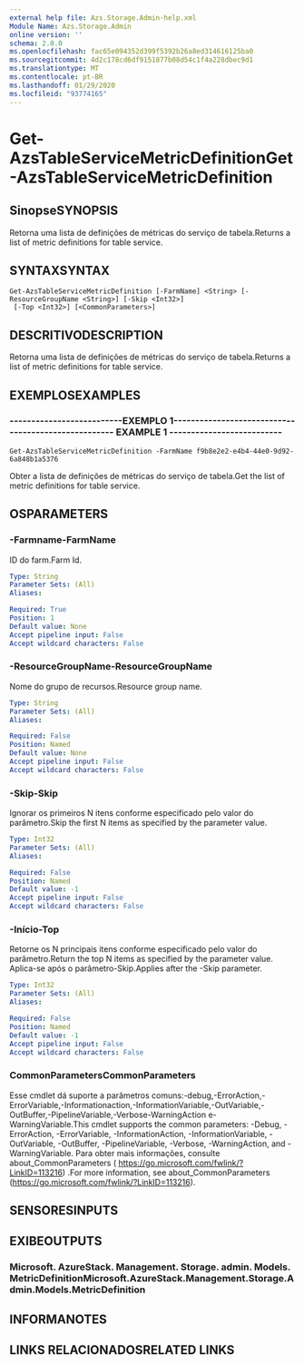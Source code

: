 ```yaml
---
external help file: Azs.Storage.Admin-help.xml
Module Name: Azs.Storage.Admin
online version: ''
schema: 2.0.0
ms.openlocfilehash: fac65e094352d399f5392b26a8ed314616125ba0
ms.sourcegitcommit: 4d2c178cd6df9151877b08d54c1f4a228dbec9d1
ms.translationtype: MT
ms.contentlocale: pt-BR
ms.lasthandoff: 01/29/2020
ms.locfileid: "93774165"
---
```

# <span data-ttu-id="0950f-101">Get-AzsTableServiceMetricDefinition</span><span class="sxs-lookup"><span data-stu-id="0950f-101">Get-AzsTableServiceMetricDefinition</span></span>

## <span data-ttu-id="0950f-102">Sinopse</span><span class="sxs-lookup"><span data-stu-id="0950f-102">SYNOPSIS</span></span>
<span data-ttu-id="0950f-103">Retorna uma lista de definições de métricas do serviço de tabela.</span><span class="sxs-lookup"><span data-stu-id="0950f-103">Returns a list of metric definitions for table service.</span></span>

## <span data-ttu-id="0950f-104">SYNTAX</span><span class="sxs-lookup"><span data-stu-id="0950f-104">SYNTAX</span></span>

```
Get-AzsTableServiceMetricDefinition [-FarmName] <String> [-ResourceGroupName <String>] [-Skip <Int32>]
 [-Top <Int32>] [<CommonParameters>]
```

## <span data-ttu-id="0950f-105">DESCRITIVO</span><span class="sxs-lookup"><span data-stu-id="0950f-105">DESCRIPTION</span></span>
<span data-ttu-id="0950f-106">Retorna uma lista de definições de métricas do serviço de tabela.</span><span class="sxs-lookup"><span data-stu-id="0950f-106">Returns a list of metric definitions for table service.</span></span>

## <span data-ttu-id="0950f-107">EXEMPLOS</span><span class="sxs-lookup"><span data-stu-id="0950f-107">EXAMPLES</span></span>

### <span data-ttu-id="0950f-108">--------------------------EXEMPLO 1--------------------------</span><span class="sxs-lookup"><span data-stu-id="0950f-108">-------------------------- EXAMPLE 1 --------------------------</span></span>
```
Get-AzsTableServiceMetricDefinition -FarmName f9b8e2e2-e4b4-44e0-9d92-6a848b1a5376
```

<span data-ttu-id="0950f-109">Obter a lista de definições de métricas do serviço de tabela.</span><span class="sxs-lookup"><span data-stu-id="0950f-109">Get the list of metric definitions for table service.</span></span>

## <span data-ttu-id="0950f-110">OS</span><span class="sxs-lookup"><span data-stu-id="0950f-110">PARAMETERS</span></span>

### <span data-ttu-id="0950f-111">-Farmname</span><span class="sxs-lookup"><span data-stu-id="0950f-111">-FarmName</span></span>
<span data-ttu-id="0950f-112">ID do farm.</span><span class="sxs-lookup"><span data-stu-id="0950f-112">Farm Id.</span></span>

```yaml
Type: String
Parameter Sets: (All)
Aliases: 

Required: True
Position: 1
Default value: None
Accept pipeline input: False
Accept wildcard characters: False
```

### <span data-ttu-id="0950f-113">-ResourceGroupName</span><span class="sxs-lookup"><span data-stu-id="0950f-113">-ResourceGroupName</span></span>
<span data-ttu-id="0950f-114">Nome do grupo de recursos.</span><span class="sxs-lookup"><span data-stu-id="0950f-114">Resource group name.</span></span>

```yaml
Type: String
Parameter Sets: (All)
Aliases: 

Required: False
Position: Named
Default value: None
Accept pipeline input: False
Accept wildcard characters: False
```

### <span data-ttu-id="0950f-115">-Skip</span><span class="sxs-lookup"><span data-stu-id="0950f-115">-Skip</span></span>
<span data-ttu-id="0950f-116">Ignorar os primeiros N itens conforme especificado pelo valor do parâmetro.</span><span class="sxs-lookup"><span data-stu-id="0950f-116">Skip the first N items as specified by the parameter value.</span></span>

```yaml
Type: Int32
Parameter Sets: (All)
Aliases: 

Required: False
Position: Named
Default value: -1
Accept pipeline input: False
Accept wildcard characters: False
```

### <span data-ttu-id="0950f-117">-Início</span><span class="sxs-lookup"><span data-stu-id="0950f-117">-Top</span></span>
<span data-ttu-id="0950f-118">Retorne os N principais itens conforme especificado pelo valor do parâmetro.</span><span class="sxs-lookup"><span data-stu-id="0950f-118">Return the top N items as specified by the parameter value.</span></span>
<span data-ttu-id="0950f-119">Aplica-se após o parâmetro-Skip.</span><span class="sxs-lookup"><span data-stu-id="0950f-119">Applies after the -Skip parameter.</span></span>

```yaml
Type: Int32
Parameter Sets: (All)
Aliases: 

Required: False
Position: Named
Default value: -1
Accept pipeline input: False
Accept wildcard characters: False
```

### <span data-ttu-id="0950f-120">CommonParameters</span><span class="sxs-lookup"><span data-stu-id="0950f-120">CommonParameters</span></span>
<span data-ttu-id="0950f-121">Esse cmdlet dá suporte a parâmetros comuns:-debug,-ErrorAction,-ErrorVariable,-Informationaction,-InformationVariable,-OutVariable,-OutBuffer,-PipelineVariable,-Verbose-WarningAction e-WarningVariable.</span><span class="sxs-lookup"><span data-stu-id="0950f-121">This cmdlet supports the common parameters: -Debug, -ErrorAction, -ErrorVariable, -InformationAction, -InformationVariable, -OutVariable, -OutBuffer, -PipelineVariable, -Verbose, -WarningAction, and -WarningVariable.</span></span> <span data-ttu-id="0950f-122">Para obter mais informações, consulte about_CommonParameters ( https://go.microsoft.com/fwlink/?LinkID=113216) .</span><span class="sxs-lookup"><span data-stu-id="0950f-122">For more information, see about_CommonParameters (https://go.microsoft.com/fwlink/?LinkID=113216).</span></span>

## <span data-ttu-id="0950f-123">SENSORES</span><span class="sxs-lookup"><span data-stu-id="0950f-123">INPUTS</span></span>

## <span data-ttu-id="0950f-124">EXIBE</span><span class="sxs-lookup"><span data-stu-id="0950f-124">OUTPUTS</span></span>

### <span data-ttu-id="0950f-125">Microsoft. AzureStack. Management. Storage. admin. Models. MetricDefinition</span><span class="sxs-lookup"><span data-stu-id="0950f-125">Microsoft.AzureStack.Management.Storage.Admin.Models.MetricDefinition</span></span>

## <span data-ttu-id="0950f-126">INFORMA</span><span class="sxs-lookup"><span data-stu-id="0950f-126">NOTES</span></span>

## <span data-ttu-id="0950f-127">LINKS RELACIONADOS</span><span class="sxs-lookup"><span data-stu-id="0950f-127">RELATED LINKS</span></span>

